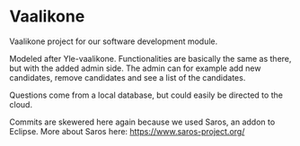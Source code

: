 # Vaalikone
Vaalikone project for our software development module.

Modeled after Yle-vaalikone. Functionalities are basically the same as there, but with the added admin side. The admin can for example add new candidates, remove candidates and see a list of the candidates.

Questions come from a local database, but could easily be directed to the cloud.

Commits are skewered here again because we used Saros, an addon to Eclipse. More about Saros here: https://www.saros-project.org/
